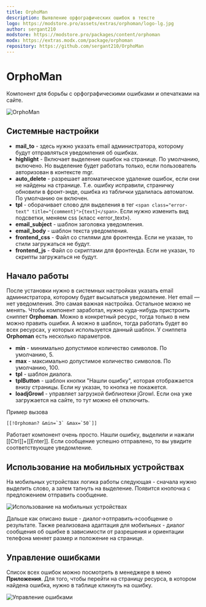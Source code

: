 ```yaml
---
title: OrphoMan
description: Выявление орфографических ошибок в тексте
logo: https://modstore.pro/assets/extras/orphoman/logo-lg.jpg
author: sergant210
modstore: https://modstore.pro/packages/content/orphoman
modx: https://extras.modx.com/package/orphoman
repository: https://github.com/sergant210/OrphoMan
---
```

# OrphoMan

Компонент для борьбы с орфографическими ошибками и опечатками на сайте.

![OrphoMan](https://file.modx.pro/files/4/5/6/456757754d258eedb62fb2ee94a91e3f.png)

## Системные настройки

- **mail_to** - здесь нужно указать email администратора, которому будут отправляться уведомления об ошибках.
- **highlight** - Включает выделение ошибок на странице. По умолчанию, включено. Но выделение будет работать только, если пользователь авторизован в контексте mgr.
- **auto_delete** - разрешает автоматическое удаление ошибок, если они не найдены на странице. Т.е. ошибку исправили, страничку обновили в фронт-энде, ошибка из таблички удалилась автоматом. По умолчанию он включен.
- **tpl** - оборачивает слово для выделения в тег `<span class="error-text" title="{comment}">{text}</span>`. Если нужно изменить вид подсветки, меняем css (класс «error_text»).
- **email_subject** - шаблон заголовка уведомления.
- **email_body** - шаблон текста уведомления.
- **frontend_css** - Файл со стилями для фронтенда. Если не указан, то стили загружаться не будут.
- **frontend_js** - Файл со скриптами для фронтенда. Если не указан, то скрипты загружаться не будут.

## Начало работы

После установки нужно в системных настройках указать email администратора, которому будет высылаться уведомление. Нет email — нет уведомления. Это самая важная настройка. Остальное можно не менять.
Чтобы компонент заработал, нужно куда-нибудь пристроить сниппет **Orphoman**. Можно в конкретный ресурс, тогда только в нем можно править ошибки. А можно в шаблон, тогда работать будет во всех ресурсах, у которых используется данный шаблон.
У сниппета **Orphoman** есть несколько параметров.

- **min** - минимально допустимое количество символов. По умолчанию, 5.
- **max** - максимально допустимое количество символов. По умолчанию, 100.
- **tpl** - шаблон диалога.
- **tplButton** - шаблон кнопки "Нашли ошибку", которая отображается внизу страницы. Если ну указан, то кнопка не покажется.
- **loadjGrowl** - управляет загрузкой библиотеки jGrowl. Если она уже загружается на сайте, то тут можно её отключить.

Пример вызова

```modx
[[!Orphoman? &min=`3` &max=`50`]]
```

Работает компонент очень просто. Нашли ошибку, выделили и нажали [[Ctrl]]+[[Enter]]. Если сообщение успешно отправлено, то вы увидите соответствующее уведомление.

## Использование на мобильных устройствах

На мобильных устройствах логика работы следующая - сначала нужно выделить слово, а затем тапнуть на выделение. Появится кнопочка с предложением отправить сообщение.

![Использование на мобильных устройствах](https://file.modx.pro/files/b/2/1/b21ae634c94ffe1528c4a7b2ff58e2fa.jpg)

Дальше как описано выше - диалог->отправить->сообщение о результате.
Также реализована адаптация для мобильных - диалог сообщения об ошибке в зависимости от разрешения и ориентации телефона меняет размер и положение на странице.

## Управление ошибками

Список всех ошибок можно посмотреть в менеджере в меню **Приложения**. Для того, чтобы перейти на страницу ресурса, в котором найдена ошибка, нужно в таблице кликнуть на ошибку.

![Управление ошибками](https://file.modx.pro/files/2/2/1/221e45255328f3eb91d177ef0c264ec2s.jpg)
